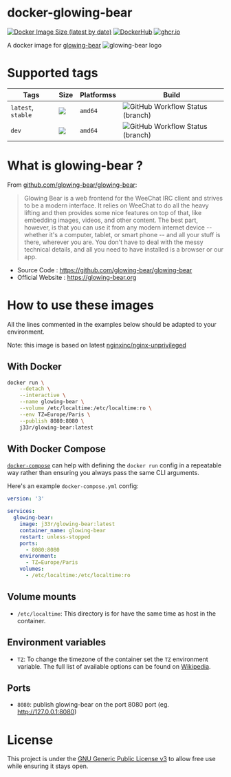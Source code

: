 # docker-glowing-bear

[![Docker Image Size (latest by date)](https://img.shields.io/docker/image-size/j33r/glowing-bear?style=flat-square)](https://microbadger.com/images/j33r/glowing-bear)
[![DockerHub](https://img.shields.io/badge/Dockerhub-j33r/glowing%2D-bear-%232496ED?logo=docker&style=flat-square)](https://hub.docker.com/r/j33r/glowing-bear)
[![ghcr.io](https://img.shields.io/badge/ghrc%2Eio-jee%2D-r/glowing%2D-bear-%232496ED?logo=github&style=flat-square)](https://ghcr.io/jee-r/glowing-bear)

A docker image for [glowing-bear](https://github.com/glowing-bear/glowing-bear) ![glowing-bear logo](https://raw.githubusercontent.com/glowing-bear/glowing-bear/master/src/assets/img/favicon.png)

# Supported tags

| Tags | Size | Platformss | Build |
|-|-|-|-|
| `latest`, `stable` | ![](https://img.shields.io/docker/image-size/j33r/glowing-bear/latest?style=flat-square) | `amd64` | ![GitHub Workflow Status (branch)](https://img.shields.io/github/workflow/status/jee-r/docker-glowing-bear/Deploy/master?style=flat-square)
| `dev` | ![](https://img.shields.io/docker/image-size/j33r/glowing-bear/dev?style=flat-square) | `amd64` | ![GitHub Workflow Status (branch)](https://img.shields.io/github/workflow/status/jee-r/docker-glowing-bear/Deploy/dev?style=flat-square) | 

# What is glowing-bear ?

From [github.com/glowing-bear/glowing-bear](https://github.com/glowing-bear/glowing-bear):

> Glowing Bear is a web frontend for the WeeChat IRC client and strives to be a modern interface. It relies on WeeChat to do all the heavy lifting and then provides some nice features on top of that, like embedding images, videos, and other content. The best part, however, is that you can use it from any modern internet device -- whether it's a computer, tablet, or smart phone -- and all your stuff is there, wherever you are. You don't have to deal with the messy technical details, and all you need to have installed is a browser or our app.

- Source Code : https://github.com/glowing-bear/glowing-bear
- Official Website : https://glowing-bear.org

# How to use these images

All the lines commented in the examples below should be adapted to your environment. 

Note: this image is based on latest [nginxinc/nginx-unprivileged](https://github.com/nginxinc/docker-nginx-unprivileged) 

## With Docker

```bash
docker run \
    --detach \
    --interactive \
    --name glowing-bear \
    --volume /etc/localtime:/etc/localtime:ro \
    --env TZ=Europe/Paris \
    --publish 8080:8080 \
    j33r/glowing-bear:latest
```

## With Docker Compose

[`docker-compose`](https://docs.docker.com/compose/) can help with defining the `docker run` config in a repeatable way rather than ensuring you always pass the same CLI arguments.

Here's an example `docker-compose.yml` config:

```yaml
version: '3'

services:
  glowing-bear:
    image: j33r/glowing-bear:latest
    container_name: glowing-bear
    restart: unless-stopped
    ports:
      - 8080:8080
    environment:
      - TZ=Europe/Paris
    volumes:
      - /etc/localtime:/etc/localtime:ro
```

## Volume mounts

- `/etc/localtime`: This directory is for have the same time as host in the container.

## Environment variables

- `TZ`: To change the timezone of the container set the `TZ` environment variable. The full list of available options can be found on [Wikipedia](https://en.wikipedia.org/wiki/List_of_tz_database_time_zones).

## Ports

- `8080`: publish glowing-bear on the port 8080 port (eg. http://127.0.0.1:8080)

# License

This project is under the [GNU Generic Public License v3](/LICENSE) to allow free use while ensuring it stays open.
